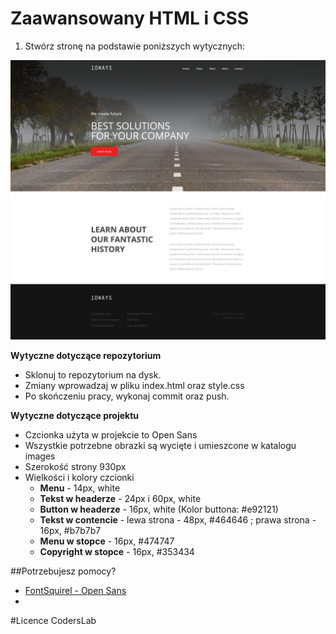 # Zaawansowany HTML i CSS

1. Stwórz stronę na podstawie poniższych wytycznych:

![layout](10ways.jpg)

**Wytyczne dotyczące repozytorium**
* Sklonuj to repozytorium na dysk. 
* Zmiany wprowadzaj w pliku index.html oraz style.css
* Po skończeniu pracy, wykonaj commit oraz push.


**Wytyczne dotyczące projektu** 
* Czcionka użyta w projekcie to Open Sans
* Wszystkie potrzebne obrazki są wycięte i umieszcone w katalogu images
* Szerokość strony 930px
* Wielkości i kolory czcionki
	* **Menu** - 14px, white 
	* **Tekst w headerze** - 24px i 60px, white
	* **Button w headerze** - 16px, white (Kolor buttona: #e92121)
	* **Tekst w contencie** - lewa strona - 48px, #464646 ; prawa strona - 16px, #b7b7b7 
	* **Menu w stopce** - 16px, #474747
	* **Copyright w stopce** - 16px, #353434



##Potrzebujesz pomocy?
* [FontSquirel - Open Sans](http://www.fontsquirrel.com/fonts/open-sans)
* 
#Licence
CodersLab
